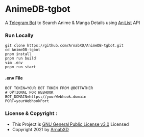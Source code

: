 # AnimeDB-tgbot 
A [Telegram Bot](https://telegram.dog/animedb_bot) to Search Anime & Manga Details using [AniList](https://anilist.co) API

### Run Locally
```shell
git clone https://github.com/ArnabXD/AnimeDB-tgbot.git
cd AnimeDB-tgbot
pnpm install
pnpm run build
vim .env
pnpm run start
```
#### .env File
```
BOT_TOKEN=YOUR BOT TOKEN FROM @BOTFATHER
# OPTIONAL FOR WEBHOOK
BOT_DOMAIN=https://yourWebhook.domain
PORT=yourWebhookPort
```

### License & Copyright :
- This Project is [GNU General Public License v3.0](https://github.com/ArnabXD/AnimeDB-tgbot/blob/main/LICENSE) Licensed
- Copyright 2021 by [ArnabXD](https://telegram.dog/Arnab431)
